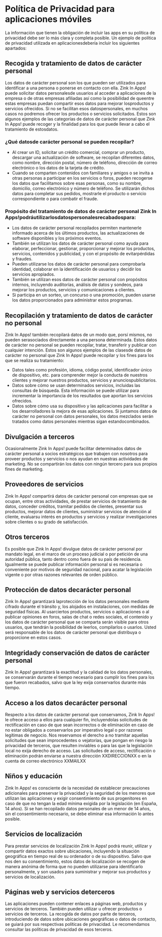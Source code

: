 # Política de Privacidad para aplicaciones móviles
La información que tienen la obligación de incluir las apps en su política de privacidad debe ser lo más clara y completa posible. Un ejemplo de política de privacidad utilizada en aplicacionesdebería incluir los siguientes apartados:
## Recogida y tratamiento de datos de carácter personal
Los datos de carácter personal son los que pueden ser utilizados para identificar a una persona o ponerse en contacto​ ​con​ ​ella.
Zink In Apps! puede solicitar datos personalesde usuarios al acceder a aplicaciones de la empresa o​ ​de​ ​otras​ ​empresas​ ​afiliadas​ ​así​ ​como​ ​la posibilidad​ ​de​ ​que​ ​entre​ ​estas​ ​empresas​ ​puedan​ ​compartir​ ​esos​ ​datos para​ ​mejorar​ ​los​ ​productos​ ​y​ ​servicios​ ​ofrecidos.​ ​Si​ ​no​ ​se​ ​facilitan​ ​esos datos​ ​personales,​ ​en​ ​muchos​ ​casos​ ​no​ ​podremos​ ​ofrecer​ ​los​ ​productos​ ​o servicios​ ​solicitados.
Estos son algunos ejemplos de las categorías de datos de carácter personal que ​Zink In Apps! puede recoger y la finalidad para los que puede llevar​ ​a​ ​cabo​ ​el​ ​tratamiento​ ​de​ ​estos​ ​datos.
### ¿Qué​ ​datos​ ​de​ ​carácter​ ​personal​ ​se​ ​pueden​ ​recopilar?
* Al crear un ID, solicitar un crédito comercial, comprar un producto, descargar una actualización de software, se recopilan diferentes datos, como nombre, dirección postal, número de teléfono, dirección​ ​de​ ​correo​ ​electrónico​ ​o​ ​los​ ​datos​ ​de​ ​la tarjeta​ ​de​ ​crédito.
* Cuando se comparten contenidos con familiares y amigos o se invita a otras personas a participar en los servicios o foros, pueden recogerse los datos que facilitamos sobre esas personas, como su nombre, domicilio, correo electrónico y número de teléfono. Se utilizarán dichos datos para completar sus pedidos, mostrarle el producto o servicio correspondiente o para combatir el​ ​fraude.
### Propósito del​ ​tratamiento​ ​de​ ​datos​ ​de​ ​carácter​ ​personal Zink In Apps!​​​​​podrá​​utilizar​​los​​datos​​personales​​recabados​​para:
* Los datos de carácter personal recopilados permiten mantenerle informado acerca de los últimos productos, las actualizaciones de​ ​software​ ​disponibles​ ​y​ ​los​ ​próximos​ ​eventos.
* También se utilizan los datos de carácter personal como ayuda para elaborar, perfeccionar, gestionar, proporcionar y mejorar los productos, servicios, contenidos y publicidad,​ ​y​ ​con​ ​el​ ​propósito​ ​de​ ​evitar​ ​pérdidas​ ​y​ ​fraudes.
* Pueden utilizarse los datos de carácter personal para comprobarla identidad, colaborar en la identificación de usuarios​ ​y​ ​decidir los​ ​servicios​ ​apropiados.
* También se utilizan esos datos de carácter personal con propósitos internos, incluyendo auditorías, análisis de datos y sondeos, para mejorar los productos, servicios y comunicaciones​ ​a​ ​clientes.
* Si participa en un sorteo, un concurso o una promoción, pueden usarse los datos proporcionados para administrar estos programas.
## Recopilación y tratamiento de datos de carácter no personal
Zink In Apps! también recopilará datos de un modo que, porsí mismos, no pueden serasociados directamente a una persona determinada. Estos datos de carácter no personal se pueden recopilar, tratar, transferir y publicar con cualquier intención. Estos son algunos ejemplos de las clasesde datos de carácter no personal que Zink In Apps! puede recopilar y los fines para los que se realiza su tratamiento:
* Datos tales como profesión, idioma, código postal, identificador único de dispositivo, etc. para comprender mejor la conducta de nuestros clientes y mejorar nuestros productos, servicios y anuncios​ ​publicitarios.
* Datos sobre cómo se usan determinados servicios, incluidas las consultas de búsqueda. Esta información se puede utilizar para incrementar la importancia de los resultados que aportan los servicios​ ​ofrecidos.
* Datos sobre cómo usa su dispositivo y las aplicaciones para facilitar a​ ​los​ ​desarrolladores​ ​la mejora​ ​de esas aplicaciones.
Si juntamos datos de carácter no personal con datos personales, los datos mezclados serán tratados como datos personales mientras sigan estando​ ​combinados.
## Divulgación​ ​a​ ​terceros
Ocasionalmente ​Zink In Apps! puede facilitar determinados datos de carácter personal a socios estratégicos que trabajen con nosotros para proveer productos y servicios o nos ayudan en nuestras actividades de marketing. No se compartirán los datos con ningún tercero para sus propios​ ​fines​ ​de​ ​marketing.
## Proveedores​ ​de​ ​servicios
Zink In Apps! compartirá datos de carácter personal con empresas que se ocupan, entre otras actividades, de prestar servicios de tratamiento de datos, conceder créditos, tramitar pedidos de clientes, presentar sus productos, mejorar datos de clientes, suministrar servicios de atención al cliente, evaluarsu interés en productos y servicios y realizar investigaciones sobre​ ​clientes​ ​o​ ​su​ ​grado de​ ​satisfacción.
## Otros​ ​terceros
Es posible que ​Zink In Apps!​ divulgue datos de carácter personal por mandato legal, en el marco de un proceso judicial o por petición de una autoridad pública, tanto dentro como fuera de su país de residencia. Igualmente se puede publicar información personal si es necesaria o conveniente por motivos de seguridad nacional, para acatar la legislación vigente​ ​o​ ​por​ ​otras​ ​razones relevantes​ ​de​ ​orden​ ​público.
## Protección​ ​de​ ​datos​ ​de​ ​carácter​ ​personal
Zink In Apps! garantizará laprotección de los datos personales mediante cifrado durante el tránsito y, los alojados en instalaciones, con medidas​ ​de​ ​seguridad​ ​físicas.
Al usarciertos productos, servicios o aplicaciones o al publicar opiniones en foros, salas de chat o redes sociales, el contenido y los datos de carácter personal que se comparta serán visible para otros usuarios, que tendrán la posibilidad de leerlos, compilarlos o usarlos. Usted será responsable de los datos de carácter personal que distribuya o​ ​proporcione​ ​en​ ​estos​ ​casos.
## Integridad​ ​y​ ​conservación​ ​de​ ​datos​ ​de​ ​carácter​ ​personal
Zink In Apps! garantizará la exactitud y la calidad de los datos personales, se conservarán durante el tiempo necesario para cumplir los fines para los que fueron recabados, salvo que la ley exija conservarlos durante​ ​más​ ​tiempo.
## Acceso​ ​a​ ​los​ ​datos​ ​de​ ​carácter​ ​personal  
Respecto a los datos de carácter personal que conservamos, Zink In Apps! le ofrece acceso a ellos para cualquier fin, incluyendolas solicitudes de rectificación en caso de que sean incorrectos o de eliminación en caso de no estar obligados a conservarlos por imperativo legal o por razones legítimas de negocio. Nos reservamos el derecho a no tramitar aquellas solicitudes que sean improcedentes o vejatorias, que pongan en riesgo la privacidad de terceros, que resulten inviables o para las que la legislación local no exija derecho de acceso. Las solicitudes de acceso, rectificación o eliminación podrán enviarse a nuestra dirección ​XXDIRECCIONXX o en la cuenta de correo electrónico XXMAILXX
## Niños​ ​y​ ​educación
Zink In Apps! es consciente de la necesidad de establecer precauciones adicionales para preservar la privacidad y la seguridad de los menores que utilizan las aplicaciones y exigir consentimiento de sus progenitores en caso de que no tengan la edad mínima exigida por la legislación (en España,​ ​14​ ​años).
Si se han recopilado datos personales de un menor de 14 años, sin el consentimiento necesario, se debe eliminar esa información lo antes posible.
## Servicios​ ​de​ ​localización
Para prestar servicios de localización ​Zink In Apps!  podrá reunir, utilizar y compartir datos exactos sobre ubicaciones, incluyendo la situación geográfica en tiempo real de su ordenador o de su dispositivo. Salvo que nos den su consentimiento, estos datos de localización se recogen de manera anónima de forma que no pueden utilizarse para identificarlo personalmente, y son usados para suministrar y mejorar sus productos​ ​y​ ​servicios​ ​de​ ​localización.
## Páginas​ ​web​ ​y​ ​servicios​ ​de​ ​terceros
Las aplicaciones pueden contener enlaces a páginas web, productos y servicios de terceros. También pueden utilizar u ofrecer productos o servicios de terceros. La recogida de datos por parte de terceros, introduciendo de datos sobre ubicaciones geográficas o datos de contacto, se guiará por sus respectivas políticas de privacidad. Le recomendamos​ ​consultar​ ​las políticas​ ​de​ ​privacidad​ ​de​ ​esos terceros.
